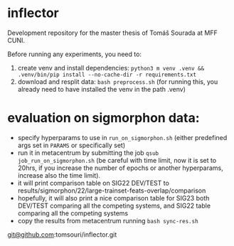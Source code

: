 # inflector
Development repository for the master thesis of Tomáš Sourada at MFF CUNI.

Before running any experiments, you need to:
1) create venv and install dependencies: `python3 m venv .venv && .venv/bin/pip install --no-cache-dir -r requirements.txt`
2) download and resplit data: `bash preprocess.sh` (for running this, you already need to have installed the venv in the path .venv)



# evaluation on sigmorphon data:
- specify hyperparams to use in `run_on_sigmorphon.sh` (either predefined args set in `PARAMS` or specifically set)
- run it in metacentrum by submitting the job `qsub job_run_on_sigmorphon.sh` (be careful with time limit, now it is set to 20hrs, if you increase the number of epochs or another hyperparams, increase also the time limit).
- it will print comparison table on SIG22 DEV/TEST to results/sigmorphon/22/large-trainset-feats-overlap/comparison
- hopefully, it will also print a nice comparison table for SIG23 both DEV/TEST comparing all the competing systems, and SIG22 table comparing all the competing systems
- copy the results from metacentrum running `bash sync-res.sh`

git@github.com:tomsouri/inflector.git
